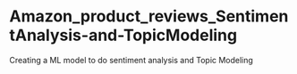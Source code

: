 # Amazon_product_reviews_SentimentAnalysis-and-TopicModeling
Creating a ML model to do sentiment analysis and Topic Modeling 
